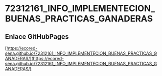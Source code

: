 # **72312161_INFO_IMPLEMENTECION_BUENAS_PRACTICAS_GANADERAS**

## **Enlace GitHubPages**

[https://ecored-sena.github.io/72312161_INFO_IMPLEMENTECION_BUENAS_PRACTICAS_GANADERAS/](https://ecored-sena.github.io/72312161_INFO_IMPLEMENTECION_BUENAS_PRACTICAS_GANADERAS/)

#
